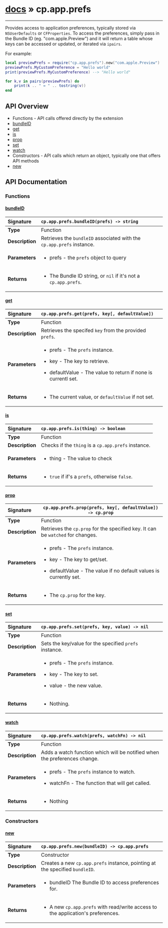 # [docs](index.md) » cp.app.prefs
---

Provides access to application preferences, typically stored via `NSUserDefaults` or `CFProperties`.
To access the preferences, simply pass in the Bundle ID (eg. "com.apple.Preview") and it will return
a table whose keys can be accessed or updated, or iterated via `ipairs`.

For example:

```lua
local previewPrefs = require("cp.app.prefs").new("com.apple.Preview")
previewPrefs.MyCustomPreference = "Hello world"
print(previewPrefs.MyCustomPreference) --> "Hello world"

for k,v in pairs(previewPrefs) do
    print(k .. " = " .. tostring(v))
end
```

## API Overview
* Functions - API calls offered directly by the extension
 * [bundleID](#bundleid)
 * [get](#get)
 * [is](#is)
 * [prop](#prop)
 * [set](#set)
 * [watch](#watch)
* Constructors - API calls which return an object, typically one that offers API methods
 * [new](#new)

## API Documentation

### Functions

#### [bundleID](#bundleid)
| <span style="float: left;">**Signature**</span> | <span style="float: left;">`cp.app.prefs.bundleID(prefs) -> string` </span>                                                          |
| -----------------------------------------------------|---------------------------------------------------------------------------------------------------------|
| **Type**                                             | Function                                                                                         |
| **Description**                                      | Retrieves the `bundleID` associated with the `cp.app.prefs` instance.                                                                                         |
| **Parameters**                                       | <ul><li>prefs     - the <code>prefs</code> object to query</li></ul>   |
| **Returns**                                          | <ul><li>The Bundle ID string, or <code>nil</code> if it's not a <code>cp.app.prefs</code>.</li></ul>            |

#### [get](#get)
| <span style="float: left;">**Signature**</span> | <span style="float: left;">`cp.app.prefs.get(prefs, key[, defaultValue])` </span>                                                          |
| -----------------------------------------------------|---------------------------------------------------------------------------------------------------------|
| **Type**                                             | Function                                                                                         |
| **Description**                                      | Retrieves the specifed `key` from the provided `prefs`.                                                                                         |
| **Parameters**                                       | <ul><li>prefs         - The <code>prefs</code> instance.</li></ul><ul><li>key           - The key to retrieve.</li></ul><ul><li>defaultValue  - The value to return if none is currentl set.</li></ul>   |
| **Returns**                                          | <ul><li>The current value, or <code>defaultValue</code> if not set.</li></ul>            |

#### [is](#is)
| <span style="float: left;">**Signature**</span> | <span style="float: left;">`cp.app.prefs.is(thing) -> boolean` </span>                                                          |
| -----------------------------------------------------|---------------------------------------------------------------------------------------------------------|
| **Type**                                             | Function                                                                                         |
| **Description**                                      | Checks if the `thing` is a `cp.app.prefs` instance.                                                                                         |
| **Parameters**                                       | <ul><li>thing     - The value to check</li></ul>   |
| **Returns**                                          | <ul><li><code>true</code> if if's a <code>prefs</code>, otherwise <code>false</code>.</li></ul>            |

#### [prop](#prop)
| <span style="float: left;">**Signature**</span> | <span style="float: left;">`cp.app.prefs.prop(prefs, key[, defaultValue]) -> cp.prop` </span>                                                          |
| -----------------------------------------------------|---------------------------------------------------------------------------------------------------------|
| **Type**                                             | Function                                                                                         |
| **Description**                                      | Retrieves the `cp.prop` for the specified key. It can be `watched` for changes.                                                                                         |
| **Parameters**                                       | <ul><li>prefs         - The <code>prefs</code> instance.</li></ul><ul><li>key           - The key to get/set.</li></ul><ul><li>defaultValue  - The value if no default values is currently set.</li></ul>   |
| **Returns**                                          | <ul><li>The <code>cp.prop</code> for the key.</li></ul>            |

#### [set](#set)
| <span style="float: left;">**Signature**</span> | <span style="float: left;">`cp.app.prefs.set(prefs, key, value) -> nil` </span>                                                          |
| -----------------------------------------------------|---------------------------------------------------------------------------------------------------------|
| **Type**                                             | Function                                                                                         |
| **Description**                                      | Sets the key/value for the specified `prefs` instance.                                                                                         |
| **Parameters**                                       | <ul><li>prefs     - The <code>prefs</code> instance.</li></ul><ul><li>key       - The key to set.</li></ul><ul><li>value     - the new value.</li></ul>   |
| **Returns**                                          | <ul><li>Nothing.</li></ul>            |

#### [watch](#watch)
| <span style="float: left;">**Signature**</span> | <span style="float: left;">`cp.app.prefs.watch(prefs, watchFn) -> nil` </span>                                                          |
| -----------------------------------------------------|---------------------------------------------------------------------------------------------------------|
| **Type**                                             | Function                                                                                         |
| **Description**                                      | Adds a watch function which will be notified when the preferences change.                                                                                         |
| **Parameters**                                       | <ul><li>prefs     - The <code>prefs</code> instance to watch.</li></ul><ul><li>watchFn   - The function that will get called.</li></ul>   |
| **Returns**                                          | <ul><li>Nothing</li></ul>            |

### Constructors

#### [new](#new)
| <span style="float: left;">**Signature**</span> | <span style="float: left;">`cp.app.prefs.new(bundleID) -> cp.app.prefs` </span>                                                          |
| -----------------------------------------------------|---------------------------------------------------------------------------------------------------------|
| **Type**                                             | Constructor                                                                                         |
| **Description**                                      | Creates a new `cp.app.prefs` instance, pointing at the specified `bundleID`.                                                                                         |
| **Parameters**                                       | <ul><li>bundleID      The Bundle ID to access preferences for.</li></ul>   |
| **Returns**                                          | <ul><li>A new <code>cp.app.prefs</code> with read/write access to the application's preferences.</li></ul>            |

